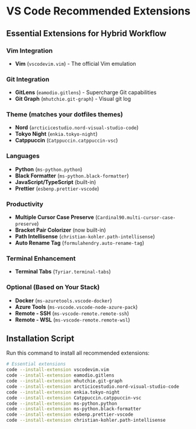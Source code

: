# VS Code Recommended Extensions

## Essential Extensions for Hybrid Workflow

### Vim Integration
- **Vim** (`vscodevim.vim`) - The official Vim emulation

### Git Integration
- **GitLens** (`eamodio.gitlens`) - Supercharge Git capabilities
- **Git Graph** (`mhutchie.git-graph`) - Visual git log

### Theme (matches your dotfiles themes)
- **Nord** (`arcticicestudio.nord-visual-studio-code`)
- **Tokyo Night** (`enkia.tokyo-night`)
- **Catppuccin** (`Catppuccin.catppuccin-vsc`)

### Languages
- **Python** (`ms-python.python`)
- **Black Formatter** (`ms-python.black-formatter`)
- **JavaScript/TypeScript** (built-in)
- **Prettier** (`esbenp.prettier-vscode`)

### Productivity
- **Multiple Cursor Case Preserve** (`Cardinal90.multi-cursor-case-preserve`)
- **Bracket Pair Colorizer** (now built-in)
- **Path Intellisense** (`christian-kohler.path-intellisense`)
- **Auto Rename Tag** (`formulahendry.auto-rename-tag`)

### Terminal Enhancement
- **Terminal Tabs** (`Tyriar.terminal-tabs`)

### Optional (Based on Your Stack)
- **Docker** (`ms-azuretools.vscode-docker`)
- **Azure Tools** (`ms-vscode.vscode-node-azure-pack`)
- **Remote - SSH** (`ms-vscode-remote.remote-ssh`)
- **Remote - WSL** (`ms-vscode-remote.remote-wsl`)

## Installation Script

Run this command to install all recommended extensions:

```bash
# Essential extensions
code --install-extension vscodevim.vim
code --install-extension eamodio.gitlens
code --install-extension mhutchie.git-graph
code --install-extension arcticicestudio.nord-visual-studio-code
code --install-extension enkia.tokyo-night
code --install-extension Catppuccin.catppuccin-vsc
code --install-extension ms-python.python
code --install-extension ms-python.black-formatter
code --install-extension esbenp.prettier-vscode
code --install-extension christian-kohler.path-intellisense
```